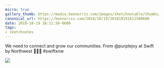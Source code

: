 ```yaml
---
micro: true
gallery_thumb: https://media.bennorris.com/images/sketchnotable/thumbs/swift-by-northwest-2018-sketchnotes-06.jpg
canonical_url: https://bennorris.com/2018/10/19/201810191611500600
date: 2018-10-19 16:11:50-0600
tags:
- sketchnotes
---
```


We need to connect and grow our communities. From @purplejoy at Swift by Northwest 📱✍🏼 #swiftxnw

<img src="https://media.bennorris.com/images/sketchnotable/swift-by-northwest-2018/swift-by-northwest-2018-sketchnotes-06.jpg" />